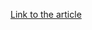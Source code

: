 [Link to the article](https://www.trendmicro.com/en_us/research/22/l/probing-weaponized-chat-applications-abused-in-supply-chain-atta.html)
